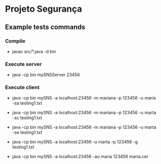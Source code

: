# Projeto Segurança
## Example tests commands
### Compile
- javac src/*.java -d bin
### Execute server
- java -cp bin mySNSServer 23456

### Execute client
- java -cp bin mySNS -a localhost:23456 -m mariana -p 123456 -u maria -sa testing1.txt

- java -cp bin mySNS -a localhost:23456 -m mariana -p 123456 -u marta -sc testing1.txt

- java -cp bin mySNS -a localhost:23456 -m mariana -p 123456 -u marta -se testing1.txt

- java -cp bin mySNS -a localhost:23456 -u marta -p 123456 -g testing1.txt

- java -cp bin mySNS -a localhost:23456 -au maria 123456 maria.cer 
